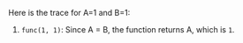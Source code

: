 Here is the trace for A=1 and B=1:
1. `func(1, 1)`: Since A = B, the function returns A, which is `1`.